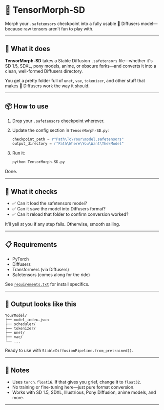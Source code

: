 # 🧬 TensorMorph-SD

Morph your `.safetensors` checkpoint into a fully usable 🤗 Diffusers model—because raw tensors aren’t fun to play with.

---

## 🚀 What it does

**TensorMorph-SD** takes a Stable Diffusion `.safetensors` file—whether it's SD 1.5, SDXL, pony models, anime, or obscure forks—and converts it into a clean, well-formed Diffusers directory.

You get a pretty folder full of `unet`, `vae`, `tokenizer`, and other stuff that makes 🤗 Diffusers work the way it should.

---

## 📦 How to use

1. Drop your `.safetensors` checkpoint wherever.  
2. Update the config section in `TensorMorph-SD.py`:

    ```python
    checkpoint_path = r"Path\To\Your\model.safetensors"
    output_directory = r"Path\Where\You\Want\The\Model"
    ```

3. Run it:

    ```bash
    python TensorMorph-SD.py
    ```

Done.

---

## 🧪 What it checks

- ✅ Can it load the safetensors model?  
- ✅ Can it save the model into Diffusers format?  
- ✅ Can it reload that folder to confirm conversion worked?

It’ll yell at you if any step fails. Otherwise, smooth sailing.

---

## 📋 Requirements

- PyTorch  
- Diffusers  
- Transformers (via Diffusers)  
- Safetensors (comes along for the ride)

See [`requirements.txt`](./requirements.txt) for install specifics.

---

## 🐍 Output looks like this

```
YourModel/
├── model_index.json
├── scheduler/
├── tokenizer/
├── unet/
├── vae/
└── ...
```

Ready to use with `StableDiffusionPipeline.from_pretrained()`.

---

## 🤖 Notes

- Uses `torch.float16`. If that gives you grief, change it to `float32`.  
- No training or fine-tuning here—just pure format conversion.  
- Works with SD 1.5, SDXL, Illustrious, Pony Diffusion, anime models, and more.

---


